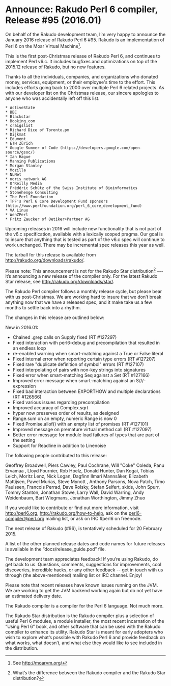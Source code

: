 # Announce: Rakudo Perl 6 compiler, Release #95 (2016.01)

On behalf of the Rakudo development team, I’m very happy to announce the
January 2016 release of Rakudo Perl 6 #95. Rakudo is an implementation of
Perl 6 on the Moar Virtual Machine[^1].

This is the first post-Christmas release of Rakudo Perl 6, and continues
to implement Perl v6.c. It includes bugfixes and optimizations on top of
the 2015.12 release of Rakudo, but no new features.

Thanks to all the individuals, companies, and organizations who donated
money, services, equipment, or their employee's time to the effort.
This includes efforts going back to 2000 over multiple Perl 6 related
projects. As with our developer list on the Christmas release, our
sincere apologies to anyone who was accidentally left off this list.

    * ActiveState
    * BBC
    * Blackstar
    * Booking.com
    * craigslist
    * Richard Dice of Toronto.pm
    * Dijkmat
    * Edument
    * ETH Zürich
    * Google Summer of Code (https://developers.google.com/open-source/gsoc/)
    * Ian Hague
    * Manning Publications
    * Morgan Stanley
    * Mozilla
    * NLNet
    * noris network AG
    * O'Reilly Media
    * Frédéric Schütz of the Swiss Institute of Bioinformatics
    * Stonehenge Consulting
    * The Perl Foundation
    * TPF's Perl 6 Core Development Fund sponsors (http://www.perlfoundation.org/perl_6_core_development_fund)
    * VA Linux
    * WenZPerl
    * Fritz Zaucker of Oetiker+Partner AG

Upcoming releases in 2016 will include new functionality that is not
part of the v6.c specification, available with a lexically scoped
pragma. Our goal is to insure that anything that is tested as part of the
v6.c spec will continue to work unchanged. There may be incremental
spec releases this year as well.

The tarball for this release is available from <http://rakudo.org/downloads/rakudo/>.

Please note: This announcement is not for the Rakudo Star
distribution[^2] --- it’s announcing a new release of the compiler
only. For the latest Rakudo Star release, see
<http://rakudo.org/downloads/star/>.

The Rakudo Perl compiler follows a monthly release cycle, but please bear
with us post-Christmas. We are working hard to insure that we don’t break
anything now that we have a released spec, and it make take us a few months
to settle back into a rhythm.

The changes in this release are outlined below:

New in 2016.01:
   + Chained .grep calls on Supply fixed (RT #127297)
   + Fixed interaction with perl6-debug and precompilation that resulted in an
     endless loop
   + re-enabled warning when smart-matching against a True or False literal
   + Fixed internal error when reporting certain type errors (RT #127207)
   + Fixed rare "duplicate definition of symbol" errors (RT #127107)
   + Fixed interpolating of pairs with non-key strings into signatures
   + Fixed error when smart-matching Seq against a Set (RT #127166)
   + Improved error message when smart-matching against an S///-expression
   + Fixed bad interaction between EXPORTHOW and multiple declarations (RT #126566)
   + Fixed various issues regarding precompilation
   + Improved accuracy of Complex.sqrt
   + hyper now preserves order of results, as designed
   + Range.sum on an empty, numeric Range is now 0
   + Fixed Promise.allof() with an empty list of promises (RT #127101)
   + Improved message on premature virtual method call (RT #127097)
   + Better error message for module load failures of types that are part of
     the setting
   + Support for Readline in addition to Linenoise

The following people contributed to this release:

Geoffrey Broadwell, Piers Cawley, Paul Cochrane, Will "Coke" Coleda,
Panu Ervamaa , Lloyd Fournier, Rob Hoelz, Donald Hunter, Dan Kogai,
Tobias Leich, Moritz Lenz, Nick Logan, Dagfinn Ilmari Mannsåker,
Elizabeth Mattijsen, Pawel Murias, Steve Mynott , Anthony Parsons,
Nova Patch, Timo Paulssen, Francois Perrad, Dave Rolsky, Stefan Seifert,
skids, John Spurr, Tommy Stanton, Jonathan Stowe, Larry Wall, David Warring,
Andy Weidenbaum, Bart Wiegmans, Jonathan Worthington, Jimmy Zhuo

If you would like to contribute or find out more information, visit
<http://perl6.org>, <http://rakudo.org/how-to-help>, ask on the
<perl6-compiler@perl.org> mailing list, or ask on IRC #perl6 on freenode.

The next release of Rakudo (#96), is tentatively scheduled for 20 February 2015.

A list of the other planned release dates and code names for future
releases is available in the “docs/release_guide.pod” file.

The development team appreciates feedback! If you’re using Rakudo, do
get back to us. Questions, comments, suggestions for improvements, cool
discoveries, incredible hacks, or any other feedback -- get in touch with
us through (the above-mentioned) mailing list or IRC channel. Enjoy!

Please note that recent releases have known issues running on the JVM.
We are working to get the JVM backend working again but do not yet have
an estimated delivery date.

[^1]: See <http://moarvm.org/>

[^2]: What’s the difference between the Rakudo compiler and the Rakudo
Star distribution?

The Rakudo compiler is a compiler for the Perl 6 language.
Not much more.

The Rakudo Star distribution is the Rakudo compiler plus a selection
of useful Perl 6 modules, a module installer, the most recent
incarnation of the “Using Perl 6” book, and other software that can
be used with the Rakudo compiler to enhance its utility. Rakudo Star
is meant for early adopters who wish to explore what’s possible with
Rakudo Perl 6 and provide feedback on what works, what doesn’t, and
what else they would like to see included in the distribution.
